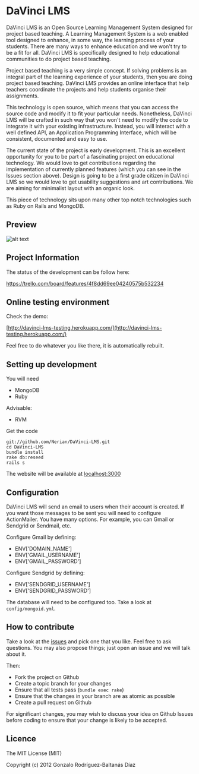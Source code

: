 # DaVinci LMS

DaVinci LMS is an Open Source Learning Management System designed for project based teaching. A Learning Management System is a web enabled tool designed to enhance, in some way, the learning process of your students. There are many ways to enhance education and we won't try to be a fit for all. DaVinci LMS is specifically designed to help educational communities to do project based teaching. 

Project based teaching is a very simple concept. If solving problems is an integral part of the learning experience of your students, then you are doing project based teaching. DaVinci LMS provides an online interface that help teachers coordinate the projects and help students organise their assignments. 

This technology is open source, which means that you can access the source code and modify it to fit your particular needs. Nonetheless, DaVinci LMS will be crafted in such way that you won't need to modify the code to integrate it with your existing infrastructure. Instead, you will interact with a well defined API, an Application Programming Interface, which will be consistent, documented and easy to use. 

The current state of the project is early development. This is an excellent opportunity for you to be part of a fascinating project on educational technology. We would love to get contributions regarding the implementation of currently planned features (which you can see in the Issues section above). Design is going to be a first grade citizen in DaVinci LMS so we would love to get usability suggestions and art contributions. We are aiming for minimalist layout with an organic look. 

This piece of technology sits upon many other top notch technologies such as Ruby on Rails and MongoDB.

## Preview

![alt text](http://dl.dropbox.com/u/834494/DaVinci%20LMS/DaVinci%20LMS%20home.png "DaVinci LMS ")


## Project Information

The status of the development can be follow here:

https://trello.com/board/features/4f8dd69ee04240575b532234

## Online testing environment

Check the demo:

[http://davinci-lms-testing.herokuapp.com/](http://davinci-lms-testing.herokuapp.com/)

Feel free to do whatever you like there, it is automatically rebuilt.

## Setting up development

You will need

* MongoDB
* Ruby

Advisable:

* RVM

Get the code

```
git://github.com/Nerian/DaVinci-LMS.git
cd DaVinci-LMS
bundle install
rake db:reseed
rails s
```

The website will be available at [localhost:3000](localhost:3000)

## Configuration

DaVinci LMS will send an email to users when their account is created. If you want those messages to be sent you will need to configure ActionMailer. You have many options. For example, you can Gmail or Sendgrid or Sendmail, etc.

Configure Gmail by defining:

* ENV['DOMAIN_NAME']
* ENV['GMAIL_USERNAME']
* ENV['GMAIL_PASSWORD']

Configure Sendgrid by defining:

* ENV['SENDGRID_USERNAME']
* ENV['SENDGRID_PASSWORD']

The database will need to be configured too. Take a look at `config/mongoid.yml`.

## How to contribute

Take a look at the [issues](https://github.com/Nerian/DaVinci-LMS/issues) and pick one that you like. Feel free to ask questions. You may also propose things; just open an issue and we will talk about it.

Then:

* Fork the project on Github
* Create a topic branch for your changes
* Ensure that all tests pass (`bundle exec rake`)
* Ensure that the changes in your branch are as atomic as possible
* Create a pull request on Github

For significant changes, you may wish to discuss your idea on Github Issues before coding to ensure that your change is likely to be accepted.

## Licence

The MIT License (MIT)

Copyright (c) 2012 Gonzalo Rodríguez-Baltanás Díaz
